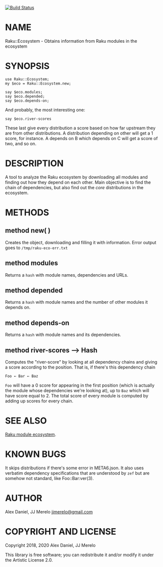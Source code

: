 [![Build Status](https://travis-ci.org/JJ/raku-river.svg?branch=master)](https://travis-ci.org/JJ/raku-river)

NAME
====

Raku::Ecosystem - Obtains information from Raku modules in the ecosystem

SYNOPSIS
========

    use Raku::Ecosystem;
    my $eco = Raku::Ecosystem.new;

    say $eco.modules;
    say $eco.depended;
    say $eco.depends-on;

And probably, the most interesting one:

    say $eco.river-scores

These last give every distribution a score based on how far upstream
they are from other distributions. A distribution depending on other
will get a 1 score, for instance. A depends on B which depends on C
will get a score of two, and so on.

DESCRIPTION
===========

A tool to analyze the Raku ecosystem by downloading all modules and finding out
 how they depend on each other. Main objective is to find the chain of
 dependencies, but also find out the *core* distributions in the ecosystem.

METHODS
=======

method new( )
-------------

Creates the object, downloading and filling it with information. Error output
 goes to `/tmp/raku-eco-err.txt`

method modules
--------------

Returns a `hash` with module names, dependencies and URLs.

method depended
---------------

Returns a `hash` with module names and the number of other modules it depends on.

method depends-on
-----------------

Returns a `hash` with module names and its dependencies.

method river-scores --> Hash
----------------------------

Computes the "river-score" by looking at all dependency chains and giving a score according to the position. That is, if there's this dependency chain

    Foo ← Bar ← Baz

`Foo` will have a 0 score for appearing in the first position (which
is actually the module whose dependencies we're looking at), up to
`Baz` which will have score equal to 2. The total score of every module
is computed by adding up scores for every chain.

SEE ALSO
========

[Raku module ecosystem](https://modules.raku.org).

KNOWN BUGS
==========

It skips distributions if there's some error in META6.json. It also
uses verbatim dependency specifications that are understood by `zef`
but are somehow not standard, like Foo::Bar:ver(3).

AUTHOR
======

Alex Daniel, JJ Merelo <jjmerelo@gmail.com>

COPYRIGHT AND LICENSE
=====================

Copyright 2018, 2020 Alex Daniel, JJ Merelo

This library is free software; you can redistribute it and/or modify it under the Artistic License 2.0.


